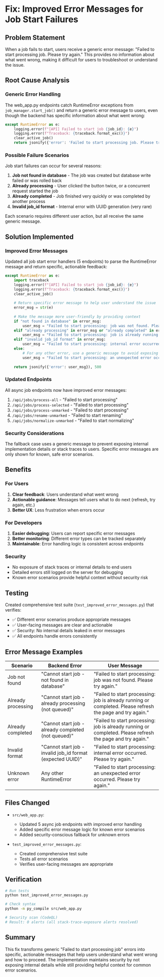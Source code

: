 # Fix: Improved Error Messages for Job Start Failures

## Problem Statement
When a job fails to start, users receive a generic error message: "Failed to start processing job. Please try again." This provides no information about what went wrong, making it difficult for users to troubleshoot or understand the issue.

## Root Cause Analysis

### Generic Error Handling
The web_app.py endpoints catch RuntimeError exceptions from `job_manager.start_job()` and return a generic error message to users, even though the backend has specific information about what went wrong:

```python
except RuntimeError as e:
    logging.error(f"[API] Failed to start job {job_id}: {e}")
    logging.error(f"Traceback: {traceback.format_exc()}")
    clear_active_job()
    return jsonify({'error': 'Failed to start processing job. Please try again.'}), 500
```

### Possible Failure Scenarios
Job start failures can occur for several reasons:
1. **Job not found in database** - The job was created but database write failed or was rolled back
2. **Already processing** - User clicked the button twice, or a concurrent request started the job
3. **Already completed** - Job finished very quickly or was completed by another process
4. **Invalid job_id format** - Internal error with UUID generation (very rare)

Each scenario requires different user action, but all receive the same generic message.

## Solution Implemented

### Improved Error Messages
Updated all job start error handlers (5 endpoints) to parse the RuntimeError message and return specific, actionable feedback:

```python
except RuntimeError as e:
    import traceback
    logging.error(f"[API] Failed to start job {job_id}: {e}")
    logging.error(f"Traceback: {traceback.format_exc()}")
    clear_active_job()
    
    # Return specific error message to help user understand the issue
    error_msg = str(e)
    
    # Make the message more user-friendly by providing context
    if "not found in database" in error_msg:
        user_msg = "Failed to start processing: job was not found. Please try again."
    elif "already processing" in error_msg or "already completed" in error_msg:
        user_msg = "Failed to start processing: job is already running or completed. Please refresh the page and try again."
    elif "invalid job_id format" in error_msg:
        user_msg = "Failed to start processing: internal error occurred. Please try again."
    else:
        # For any other error, use a generic message to avoid exposing internal details
        user_msg = "Failed to start processing: an unexpected error occurred. Please try again."
    
    return jsonify({'error': user_msg}), 500
```

### Updated Endpoints
All async job endpoints now have improved error messages:
1. `/api/jobs/process-all` - "Failed to start processing"
2. `/api/jobs/process-selected` - "Failed to start processing"
3. `/api/jobs/process-unmarked` - "Failed to start processing"
4. `/api/jobs/rename-unmarked` - "Failed to start renaming"
5. `/api/jobs/normalize-unmarked` - "Failed to start normalizing"

### Security Considerations
The fallback case uses a generic message to prevent exposing internal implementation details or stack traces to users. Specific error messages are only shown for known, safe error scenarios.

## Benefits

### For Users
1. **Clear feedback**: Users understand what went wrong
2. **Actionable guidance**: Messages tell users what to do next (refresh, try again, etc.)
3. **Better UX**: Less frustration when errors occur

### For Developers
1. **Easier debugging**: Users can report specific error messages
2. **Better monitoring**: Different error types can be tracked separately
3. **Maintainable**: Error handling logic is consistent across endpoints

### Security
- No exposure of stack traces or internal details to end users
- Detailed errors still logged on the server for debugging
- Known error scenarios provide helpful context without security risk

## Testing

Created comprehensive test suite (`test_improved_error_messages.py`) that verifies:
- ✅ Different error scenarios produce appropriate messages
- ✅ User-facing messages are clear and actionable
- ✅ Security: No internal details leaked in error messages
- ✅ All endpoints handle errors consistently

## Error Message Examples

| Scenario | Backend Error | User Message |
|----------|--------------|--------------|
| Job not found | "Cannot start job - not found in database" | "Failed to start processing: job was not found. Please try again." |
| Already processing | "Cannot start job - already processing (not queued)" | "Failed to start processing: job is already running or completed. Please refresh the page and try again." |
| Already completed | "Cannot start job - already completed (not queued)" | "Failed to start processing: job is already running or completed. Please refresh the page and try again." |
| Invalid format | "Cannot start job - invalid job_id format (expected UUID)" | "Failed to start processing: internal error occurred. Please try again." |
| Unknown error | Any other RuntimeError | "Failed to start processing: an unexpected error occurred. Please try again." |

## Files Changed

- `src/web_app.py`:
  - Updated 5 async job endpoints with improved error handling
  - Added specific error message logic for known error scenarios
  - Added security-conscious fallback for unknown errors
  
- `test_improved_error_messages.py`:
  - Created comprehensive test suite
  - Tests all error scenarios
  - Verifies user-facing messages are appropriate

## Verification

```bash
# Run tests
python test_improved_error_messages.py

# Check syntax
python -m py_compile src/web_app.py

# Security scan (CodeQL)
# Result: 0 alerts (all stack-trace-exposure alerts resolved)
```

## Summary

This fix transforms generic "Failed to start processing job" errors into specific, actionable messages that help users understand what went wrong and how to proceed. The implementation maintains security by not exposing internal details while still providing helpful context for common error scenarios.
